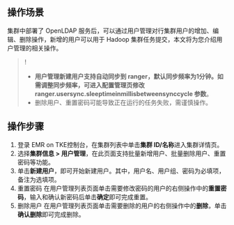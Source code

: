 ## 操作场景
集群中部署了 OpenLDAP 服务后，可以通过用户管理对行集群用户的增加、编辑、删除操作，新增的用户可以用于 Hadoop 集群任务提交，本文将为您介绍用户管理的相关操作。
>!
>- **用户管理新建用户支持自动同步到 ranger，默认同步频率为1分钟。如需调整同步频率，可进入配置管理页修改 ranger.usersync.sleeptimeinmillisbetweensynccycle 参数**。
>- 删除用户、重置密码可能导致正在运行的任务失败，需谨慎操作。

## 操作步骤
1. 登录 EMR on TKE控制台，在集群列表中单击**集群 ID/名称**进入集群详情页。
2. 选择**集群信息 > 用户管理**，在此页面支持批量新增用户、批量删除用户、重置密码等功能。
3. 单击**新建用户**，即可开始新建用户。其中，用户名、用户组、密码为必填项，备注为选填项。
4. 重置密码
在用户管理列表页面单击需要修改密码的用户的右侧操作中的**重置密码**，输入和确认新密码后单击**确定**即可完成重置。
5. 删除用户
在用户管理列表页面单击需要删除的用户的右侧操作中的**删除**，单击**确认删除**即可完成删除。

